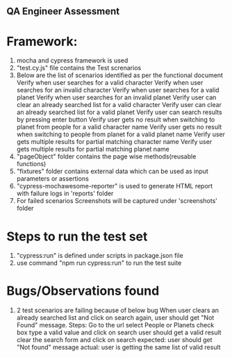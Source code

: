 ## QA Engineer Assessment

# Framework:

1. mocha and cypress framework is used
2. "test.cy.js" file contains the Test screnarios
3. Below are the list of scenarios identified as per the functional document
    Verify when user searches for a valid character
    Verify when user searches for an invalid character
    Verify when user searches for a valid planet
    Verify when user searches for an invalid planet
    Verify user can clear an already searched list for a valid character
    Verify user can clear an already searched list for a valid planet
    Verify user can search results by pressing enter button
    Verify user gets no result when switching to planet from people for a valid character name
    Verify user gets no result when switching to people from planet for a valid planet name
    Verify user gets multiple results for partial matching character name
    Verify user gets multiple results for partial matching planet name
4. "pageObject" folder contains the page wise methods(reusable functions)
5. "fixtures" folder contains external data which can be used as input parameters or assertions
6. "cypress-mochawesome-reporter" is used to generate HTML report with failure logs in 'reports' folder
7. For failed scenarios Screenshots will be captured under 'screenshots' folder

# Steps to run the test set

1. "cypress:run" is defined under scripts in package.json file
2. use command "npm run cypress:run" to run the test suite

# Bugs/Observations found

1. 2 test scenarios are failing because of below bug
    When user clears an already searched list and click on search again, user should get "Not Found" message.
    Steps:
        Go to the url
        select People or Planets check box 
        type a valid value and click on search
        user should get a valid result
        clear the search form and click on search
        expected:
            user should get "Not found" message
        actual:
            user is getting the same list of valid result
